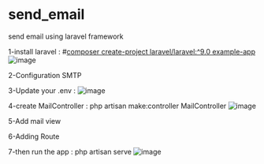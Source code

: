 # send_email

send email using laravel framework

1-install laravel : 
#[composer create-project laravel/laravel:^9.0 example-app](#)
![image](https://user-images.githubusercontent.com/100168104/236545259-87be3364-3492-4898-a9d7-1ebff8b4d89e.png)

2-Configuration SMTP

3-Update your .env :
![image](https://user-images.githubusercontent.com/100168104/236544584-7eb73e28-0f5c-4f37-aaf0-173946e51be6.png)


4-create MailController :
php artisan make:controller MailController
![image](https://user-images.githubusercontent.com/100168104/236545999-e807ce9e-846a-470d-9d0e-ea3537862fce.png)

5-Add mail view

6-Adding Route

7-then run the app  : php artisan serve
![image](https://user-images.githubusercontent.com/100168104/236546635-97708208-a58b-4fdf-8576-dafd860a8341.png)

